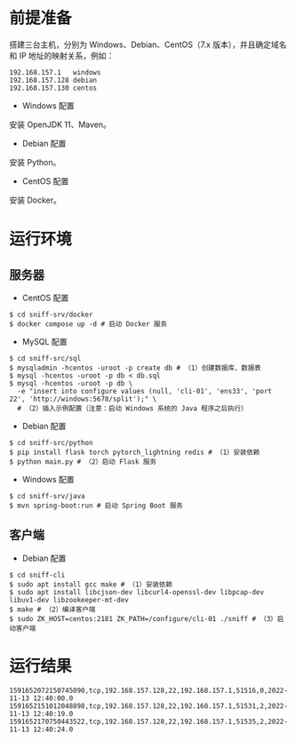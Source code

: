 # 前提准备

搭建三台主机，分别为 Windows、Debian、CentOS（7.x 版本），并且确定域名和 IP 地址的映射关系，例如：

```
192.168.157.1   windows
192.168.157.128 debian
192.168.157.130 centos
```

* Windows 配置

安装 OpenJDK 11、Maven。

* Debian 配置

安装 Python。

* CentOS 配置

安装 Docker。

# 运行环境

## 服务器

* CentOS 配置

```
$ cd sniff-srv/docker
$ docker compose up -d # 启动 Docker 服务
```

* MySQL 配置

```
$ cd sniff-src/sql
$ mysqladmin -hcentos -uroot -p create db # （1）创建数据库、数据表
$ mysql -hcentos -uroot -p db < db.sql
$ mysql -hcentos -uroot -p db \
  -e "insert into configure values (null, 'cli-01', 'ens33', 'port 22', 'http://windows:5678/split');" \
  # （2）插入示例配置（注意：启动 Windows 系统的 Java 程序之后执行）
```

* Debian 配置

```
$ cd sniff-src/python
$ pip install flask torch pytorch_lightning redis # （1）安装依赖
$ python main.py # （2）启动 Flask 服务
```

* Windows 配置

```
$ cd sniff-srv/java
$ mvn spring-boot:run # 启动 Spring Boot 服务
```

## 客户端

* Debian 配置

```
$ cd sniff-cli
$ sudo apt install gcc make # （1）安装依赖
$ sudo apt install libcjson-dev libcurl4-openssl-dev libpcap-dev libuv1-dev libzookeeper-mt-dev
$ make # （2）编译客户端
$ sudo ZK_HOST=centos:2181 ZK_PATH=/configure/cli-01 ./sniff # （3）启动客户端
```

# 运行结果

```
1591652072150745090,tcp,192.168.157.128,22,192.168.157.1,51516,0,2022-11-13 12:40:00.0
1591652151012048898,tcp,192.168.157.128,22,192.168.157.1,51531,2,2022-11-13 12:40:19.0
1591652170750443522,tcp,192.168.157.128,22,192.168.157.1,51535,2,2022-11-13 12:40:24.0
```
